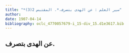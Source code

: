 ```yaml
---
title: "*سير العلم : عن الهدى بتصرف.*. المقتبس 2(3)"
author: 
date: 1907-04-14
bibliography: oclc_4770057679-i_15-div_15.d1e3617.bib
---
```




##  عن الهدى بتصرف. 

